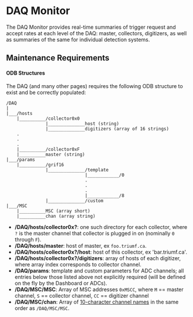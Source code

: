 DAQ Monitor
===========

The DAQ Monitor provides real-time summaries of trigger request and accept rates at each level of the DAQ: master, collectors, digitizers, as well as summaries of the same for individual detection systems.

## Maintenance Requirements

#### ODB Structures

The DAQ (and many other pages) requires the following ODB structure to exist and be correctly populated:

```
/DAQ
|
|___/hosts
    |__________/collector0x0
               |______________host (string)
               |______________digitizers (array of 16 strings)
    .
    .
    .
    |__________/collector0xF
    |__________master (string)
|___/params
    |__________/grif16
               |______________/template
                              |____________/0
                              .
                              .
                              .
                              |____________/8
               |______________/custom
|___/MSC
    |__________MSC (array short)
    |__________chan (array string)
```

 - **/DAQ/hosts/collector0x?**: one such directory for each collector, where `?` is the master channel that collector is plugged in on (nominally `0` through `F`).
 - **/DAQ/hosts/master**: host of master, ex `foo.triumf.ca`.
 - **/DAQ/hosts/collector0x?/host**: host of this collector, ex 'bar.triumf.ca'.
 - **/DAQ/hosts/collector0x?/digitizers**: array of hosts of each digitizer, where array index corresponds to collector channel.
 - **/DAQ/params**: template and custom parameters for ADC channels; all entries below those listed above not explicitly required (will be defined on the fly by the Dashboard or ADCs).
 - **/DAQ/MSC/MSC**: Array of MSC addresses `0xMSCC`, where `M` == master channel, `S` == collector channel, `CC` == digitizer channel
 - **/DAQ/MSC/chan**: Array of [10-character channel names](https://www.triumf.info/wiki/tigwiki/index.php/Detector_Nomenclature) in the same order as `/DAQ/MSC/MSC`.